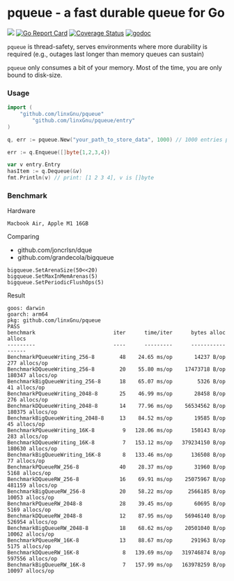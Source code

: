 # pqueue - a fast durable queue for Go

[![](https://github.com/linxGnu/pqueue/workflows/Build/badge.svg)]()
[![Go Report Card](https://goreportcard.com/badge/github.com/linxGnu/pqueue)](https://goreportcard.com/report/github.com/linxGnu/pqueue)
[![Coverage Status](https://coveralls.io/repos/github/linxGnu/pqueue/badge.svg?branch=master)](https://coveralls.io/github/linxGnu/pqueue?branch=main)
[![godoc](https://img.shields.io/badge/docs-GoDoc-green.svg)](https://godoc.org/github.com/linxGnu/pqueue)

`pqueue` is thread-safety, serves environments where more durability is required (e.g., outages last longer than memory queues can sustain)

`pqueue` only consumes a bit of your memory. Most of the time, you are only bound to disk-size.

### Usage

```go
import (
	"github.com/linxGnu/pqueue"
        "github.com/linxGnu/pqueue/entry"
)

q, err := pqueue.New("your_path_to_store_data", 1000) // 1000 entries per segment

err := q.Enqueue([]byte{1,2,3,4})

var v entry.Entry 
hasItem := q.Dequeue(&v)
fmt.Println(v) // print: [1 2 3 4], v is []byte
```

### Benchmark

Hardware
```
Macbook Air, Apple M1 16GB
```

Comparing
- github.com/joncrlsn/dque
- github.com/grandecola/bigqueue

```
bigqueue.SetArenaSize(50<<20)
bigqueue.SetMaxInMemArenas(5)
bigqueue.SetPeriodicFlushOps(5)
```

Result
```
goos: darwin
goarch: arm64
pkg: github.com/linxGnu/pqueue
PASS
benchmark                         iter      time/iter      bytes alloc             allocs
---------                         ----      ---------      -----------             ------
BenchmarkPQueueWriting_256-8        48    24.65 ms/op       14237 B/op      277 allocs/op
BenchmarkDQueueWriting_256-8        20    55.80 ms/op    17473718 B/op   180347 allocs/op
BenchmarkBigQueueWriting_256-8      18    65.07 ms/op        5326 B/op       41 allocs/op
BenchmarkPQueueWriting_2048-8       25    46.99 ms/op       28458 B/op      276 allocs/op
BenchmarkDQueueWriting_2048-8       14    77.96 ms/op    56534562 B/op   180375 allocs/op
BenchmarkBigQueueWriting_2048-8     13    84.52 ms/op       19585 B/op       45 allocs/op
BenchmarkPQueueWriting_16K-8         9   128.06 ms/op      150143 B/op      283 allocs/op
BenchmarkDQueueWriting_16K-8         7   153.12 ms/op   379234150 B/op   180630 allocs/op
BenchmarkBigQueueWriting_16K-8       8   133.46 ms/op      136508 B/op       77 allocs/op
BenchmarkPQueueRW_256-8             40    28.37 ms/op       31960 B/op     5168 allocs/op
BenchmarkDQueueRW_256-8             16    69.91 ms/op    25075967 B/op   481159 allocs/op
BenchmarkBigQueueRW_256-8           20    58.22 ms/op     2566185 B/op    10053 allocs/op
BenchmarkPQueueRW_2048-8            28    39.45 ms/op       60695 B/op     5169 allocs/op
BenchmarkDQueueRW_2048-8            12    87.95 ms/op    56946140 B/op   526954 allocs/op
BenchmarkBigQueueRW_2048-8          18    68.62 ms/op    20501040 B/op    10062 allocs/op
BenchmarkPQueueRW_16K-8             13    88.67 ms/op      291963 B/op     5175 allocs/op
BenchmarkDQueueRW_16K-8              8   139.69 ms/op   319746874 B/op   597556 allocs/op
BenchmarkBigQueueRW_16K-8            7   157.99 ms/op   163978259 B/op    10097 allocs/op
```